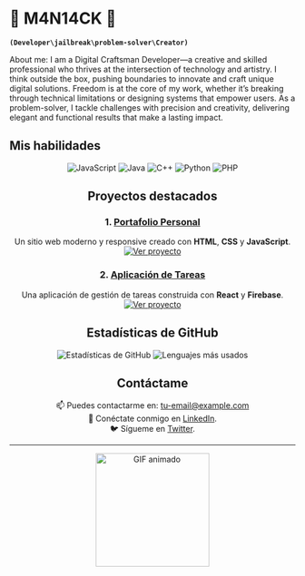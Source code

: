 # 👻 M4N14CK 👋

**`(Developer\jailbreak\problem-solver\Creator)`**

About me: I am a Digital Craftsman Developer—a creative and skilled professional who thrives at the intersection of technology and artistry. I think outside the box, pushing boundaries to innovate and craft unique digital solutions. Freedom is at the core of my work, whether it’s breaking through technical limitations or designing systems that empower users. As a problem-solver, I tackle challenges with precision and creativity, delivering elegant and functional results that make a lasting impact.


## Mis habilidades

<div align="center">
  <div align="center">
  <img src="https://img.shields.io/badge/JavaScript-F7DF1E?style=for-the-badge&logo=javascript&logoColor=black" alt="JavaScript">
  <img src="https://img.shields.io/badge/Java-ED8B00?style=for-the-badge&logo=openjdk&logoColor=white" alt="Java">
  <img src="https://img.shields.io/badge/C%2B%2B-00599C?style=for-the-badge&logo=c%2B%2B&logoColor=white" alt="C++">
  <img src="https://img.shields.io/badge/Python-3776AB?style=for-the-badge&logo=python&logoColor=white" alt="Python">
  <img src="https://img.shields.io/badge/PHP-777BB4?style=for-the-badge&logo=php&logoColor=white" alt="PHP">
</div>


## Proyectos destacados

### 1. [Portafolio Personal](https://tu-portafolio.com)
Un sitio web moderno y responsive creado con **HTML**, **CSS** y **JavaScript**.  
[![Ver proyecto](https://img.shields.io/badge/Ver-Portafolio-2ea44f?style=for-the-badge)](https://tu-portafolio.com)

### 2. [Aplicación de Tareas](https://tu-app-tareas.com)
Una aplicación de gestión de tareas construida con **React** y **Firebase**.  
[![Ver proyecto](https://img.shields.io/badge/Ver-Aplicación-2ea44f?style=for-the-badge)](https://tu-app-tareas.com)

## Estadísticas de GitHub

<div align="center">
  <img src="https://github-readme-stats.vercel.app/api?username=tu-usuario&show_icons=true&theme=radical" alt="Estadísticas de GitHub">
  <img src="https://github-readme-stats.vercel.app/api/top-langs/?username=tu-usuario&layout=compact&theme=radical" alt="Lenguajes más usados">
</div>

## Contáctame

📫 Puedes contactarme en: [tu-email@example.com](mailto:tu-email@example.com)  
💼 Conéctate conmigo en [LinkedIn](https://linkedin.com/in/tu-usuario).  
🐦 Sígueme en [Twitter](https://twitter.com/tu-usuario).

---

<div align="center">
  <img src="https://media.giphy.com/media/3o7TKSjRrfIPjeiVyM/giphy.gif" alt="GIF animado" width="200">
</div>
